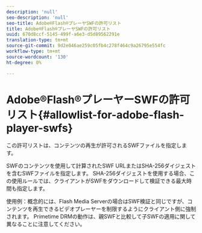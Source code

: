 ```yaml
---
description: 'null'
seo-description: 'null'
seo-title: Adobe®Flash®プレーヤSWFの許可リスト
title: Adobe®Flash®プレーヤSWFの許可リスト
uuid: 670d8ccf-5145-499f-a6e3-d5d89562291e
translation-type: tm+mt
source-git-commit: 9d2e046ae259c05fb4c278f464c9a26795e554fc
workflow-type: tm+mt
source-wordcount: '130'
ht-degree: 0%

---
```



# Adobe®Flash®プレーヤーSWFの許可リスト{#allowlist-for-adobe-flash-player-swfs}

この許可リストは、コンテンツの再生が許可されるSWFファイルを指定します。

SWFのコンテンツを使用して計算されたSWF URLまたはSHA-256ダイジェストを含むSWFファイルを指定します。 SHA-256ダイジェストを使用する場合、この使用ルールでは、クライアントがSWFをダウンロードして検証できる最大時間も指定します。

使用例：概念的には、Flash Media Serverの場合はSWF検証と同じですが、コンテンツを再生できるビデオプレーヤーを制限するようにクライアント側に強制されます。 Primetime DRMの動作は、親SWFと比較して子SWFの適用に関して異なることに注意してください。
